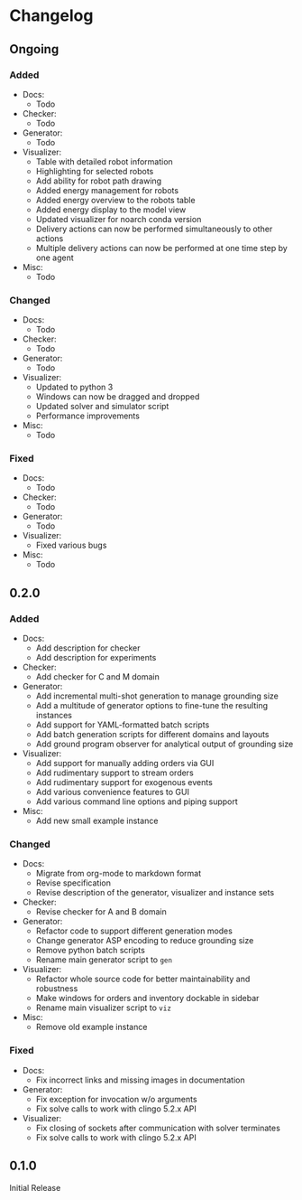 # Changelog

## Ongoing

### Added

-   Docs:
    - Todo
-   Checker:
    - Todo
-   Generator:
    - Todo
-   Visualizer:
    - Table with detailed robot information
    - Highlighting for selected robots
    - Add ability for robot path drawing
    - Added energy management for robots
    - Added energy overview to the robots table
    - Added energy display to the model view
    - Updated visualizer for noarch conda version
    - Delivery actions can now be performed simultaneously to other actions
    - Multiple delivery actions can now be performed at one time step by one agent
-   Misc:
    - Todo

### Changed

-   Docs:
    - Todo
-   Checker:
    - Todo
-   Generator:
    - Todo
-   Visualizer:
    - Updated to python 3
    - Windows can now be dragged and dropped
    - Updated solver and simulator script
    - Performance improvements
-   Misc:
    - Todo

### Fixed

-   Docs:
    - Todo
-   Checker:
    - Todo
-   Generator:
    - Todo
-   Visualizer:
    - Fixed various bugs
-   Misc:
    - Todo


## 0.2.0

### Added

-   Docs:
    - Add description for checker
    - Add description for experiments
-   Checker:
    - Add checker for C and M domain
-   Generator:
    - Add incremental multi-shot generation to manage grounding size
    - Add a multitude of generator options to fine-tune the resulting instances
    - Add support for YAML-formatted batch scripts
    - Add batch generation scripts for different domains and layouts
    - Add ground program observer for analytical output of grounding size
-   Visualizer:
    - Add support for manually adding orders via GUI
    - Add rudimentary support to stream orders
    - Add rudimentary support for exogenous events
    - Add various convenience features to GUI
    - Add various command line options and piping support
-   Misc:
    - Add new small example instance

### Changed

-   Docs:
    - Migrate from org-mode to markdown format
    - Revise specification
    - Revise description of the generator, visualizer and instance sets
-   Checker:
    - Revise checker for A and B domain
-   Generator:
    - Refactor code to support different generation modes
    - Change generator ASP encoding to reduce grounding size
    - Remove python batch scripts
    - Rename main generator script to `gen`
-   Visualizer:
    - Refactor whole source code for better maintainability and robustness
    - Make windows for orders and inventory dockable in sidebar
    - Rename main visualizer script to `viz`
-   Misc:
    - Remove old example instance

### Fixed

-   Docs:
    - Fix incorrect links and missing images in documentation
-   Generator:
    - Fix exception for invocation w/o arguments
    - Fix solve calls to work with clingo 5.2.x API
-   Visualizer:
    - Fix closing of sockets after communication with solver terminates
    - Fix solve calls to work with clingo 5.2.x API


## 0.1.0

Initial Release

